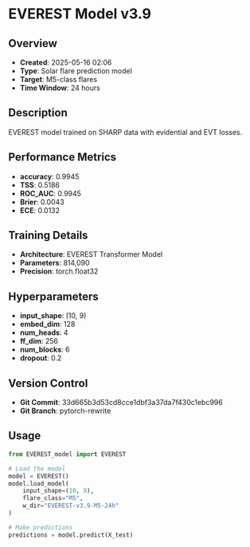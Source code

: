 # EVEREST Model v3.9

## Overview
- **Created**: 2025-05-16 02:06
- **Type**: Solar flare prediction model
- **Target**: M5-class flares
- **Time Window**: 24 hours

## Description
EVEREST model trained on SHARP data with evidential and EVT losses.

## Performance Metrics
- **accuracy**: 0.9945
- **TSS**: 0.5186
- **ROC_AUC**: 0.9945
- **Brier**: 0.0043
- **ECE**: 0.0132


## Training Details
- **Architecture**: EVEREST Transformer Model
- **Parameters**: 814,090
- **Precision**: torch.float32

## Hyperparameters
- **input_shape**: (10, 9)
- **embed_dim**: 128
- **num_heads**: 4
- **ff_dim**: 256
- **num_blocks**: 6
- **dropout**: 0.2

## Version Control
- **Git Commit**: 33d665b3d53cd8cce1dbf3a37da7f430c1ebc996
- **Git Branch**: pytorch-rewrite

## Usage
```python
from EVEREST_model import EVEREST

# Load the model
model = EVEREST()
model.load_model(
    input_shape=(10, 9),
    flare_class="M5",
    w_dir="EVEREST-v3.9-M5-24h"
)

# Make predictions
predictions = model.predict(X_test)
```
